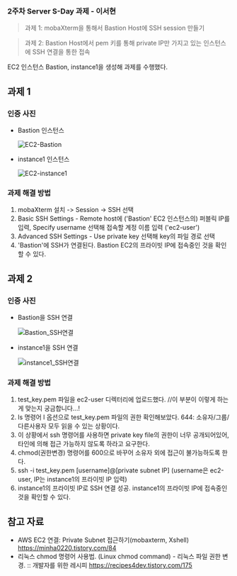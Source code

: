 ### 2주차 Server S-Day 과제 - 이서현
> 과제 1: mobaXterm을 통해서 Bastion Host에 SSH session 만들기

> 과제 2: Bastion Host에서 pem 키를 통해 private IP만 가지고 있는 인스턴스에 SSH 연결을 통한 접속

EC2 인스턴스 Bastion, instance1을 생성해 과제를 수행했다.

## 과제 1
### 인증 사진
* Bastion 인스턴스
  
  ![EC2-Bastion](https://github.com/GDSC-Ewha-5th/GDSC-Server-5th/assets/32611398/5717ac6f-8446-4e24-ad84-689f01714f3b)
  
* instance1 인스턴스
  
  ![EC2-instance1](https://github.com/GDSC-Ewha-5th/GDSC-Server-5th/assets/32611398/863e1a16-8ae0-4dc9-a083-afe54c49d68e)
  


### 과제 해결 방법
1. mobaXterm 설치 -> Session -> SSH 선택
2. Basic SSH Settings - Remote host에 ('Bastion' EC2 인스턴스의) 퍼블릭 IP를 입력, Specify username 선택해 접속할 계정 이름 입력 ('ec2-user')
3. Advanced SSH Settings - Use private key 선택해 key의 파일 경로 선택
4. 'Bastion'에 SSH가 연결된다. Bastion EC2의 프라이빗 IP에 접속중인 것을 확인할 수 있다.


## 과제 2
### 인증 사진
* Bastion을 SSH 연결

  ![Bastion_SSH연결](https://github.com/GDSC-Ewha-5th/GDSC-Server-5th/assets/32611398/01e153d0-7468-41cc-bed2-c29f22c32a05)

* instance1을 SSH 연결

  ![instance1_SSH연결](https://github.com/GDSC-Ewha-5th/GDSC-Server-5th/assets/32611398/50cad044-9da6-405e-a376-28076e494a48)



### 과제 해결 방법
1. test_key.pem 파일을 ec2-user 디렉터리에 업로드했다.
  //이 부분이 이렇게 하는게 맞는지 궁금합니다...!
2. ls 명령어 l 옵션으로 test_key.pem 파일의 권한 확인해보았다.
    644: 소유자/그룹/다른사용자 모두 읽을 수 있는 상황이다.
3. 이 상황에서 ssh 명령어를 사용하면 private key file의 권한이 너무 공개되어있어, 타인에 의해 접근 가능하지 않도록 하라고 요구한다.
4. chmod(권한변경) 명령어를 600으로 바꾸어 소유자 외에 접근이 불가능하도록 한다.
5. ssh -i test_key.pem [username]@[private subnet IP]
  (username은 ec2-user, IP는 instance1의 프라이빗 IP 입력)
6. instance1의 프라이빗 IP로 SSH 연결 성공. instance1의 프라이빗 IP에 접속중인 것을 확인할 수 있다.

## 참고 자료
* AWS EC2 연결: Private Subnet 접근하기(mobaxterm, Xshell) https://minha0220.tistory.com/84
* 리눅스 chmod 명령어 사용법. (Linux chmod command) - 리눅스 파일 권한 변경. :: 개발자를 위한 레시피 https://recipes4dev.tistory.com/175
